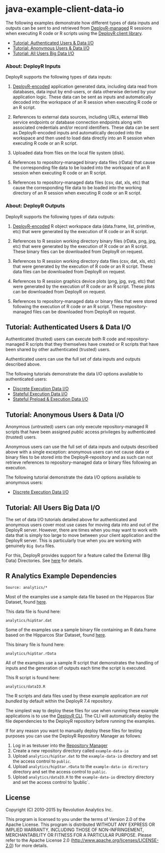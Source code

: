 java-example-client-data-io
===========================

The following examples demonstrate how different types of data inputs and outputs can be sent to and retrieved from [DeployR-managed](http://deployr.revolutionanalytics.com) R sessions when executing R code or R scripts using the [DeployR client library](http://deployr.revolutionanalytics.com/dev).

- [Tutorial: Authenticated Users & Data I/O](#tutorial-authenticated-users--data-io)
- [Tutorial: Anonymous Users & Data I/O](#tutorial-anonymous-users--data-io)
- [Tutorial: All Users Big Data I/O](#tutorial-all-users-big-data-io)

### About: DeployR Inputs

DeployR supports the following types of data inputs:

1. [DeployR-encoded](http://deployr.revolutionanalytics.com/documents/dev/clientlib/#encoding) application generated data, including data read from databases, data input by end-users, or data otherwise derived by your application logic. These data can be sent as inputs and automatically decoded into the workspace of an R session when executing R code or an R script.

2. References to external data sources, including URLs, external Web service endpoints or database connection endpoints along with associated credentials and/or record identifiers. These data can be sent as DeployR-encoded inputs and automatically decoded into the workspace and then used to load data directly into an R session when executing R code or an R script.

3. Uploaded data from files on the local file system (disk). 

4. References to repository-managed binary data files (rData) that cause the corresponding file data to be loaded into the workspace of an R session when executing R code or an R script.

5. References to repository-managed data files (csv, dat, xls, etc) that cause the corresponding file data to be loaded into the working directory of an R session when executing R code or an R script.


### About: DeployR Outputs

DeployR supports the following types of data outputs:

1. [DeployR-encoded](http://deployr.revolutionanalytics.com/documents/dev/clientlib/#encoding) R object workspace data (data.frame, list, primitive, etc) that were generated by the execution of R code or an R script.

2. References to R session working directory binary files (rData, png, jpg, etc) that were generated by the execution of R code or an R script. These binary files can be downloaded from DeployR on request.

3. References to R session working directory data files (csv, dat, xls, etc) that were generated by the execution of R code or an R script. These data files can be downloaded from DeployR on request.

4. References to R session graphics device plots (png, jpg, svg, etc) that were generated by the execution of R code or an R script. These plots can be downloaded from DeployR on request.

5. References to repository-managed data or binary files that were stored following the execution of R code or an R script. These repository-managed files can be downloaded from DeployR on request.


## Tutorial: Authenticated Users & Data I/O

Authenticated (trusted) users can execute both R code and repository-managed R scripts that they themselves have created or R scripts that have been shared by other authenticated (trusted) users.

Authenticated users can use the full set of data inputs and outputs described above.

The following tutorials demonstrate the data I/O options available to authenticated users:

- [Discrete Execution Data I/O](examples/tutorial/auth-discrete-exec)
- [Stateful Execution Data I/O](examples/tutorial/auth-stateful-exec)
- [Stateful Preload & Execution Data I/O](examples/tutorial/auth-stateful-preload)

## Tutorial: Anonymous Users & Data I/O

Anonymous (untrusted) users can only execute repository-managed R scripts that have been assigned _public_ access privileges by authenticated (trusted) users.

Anonymous users can use the full set of data inputs and outputs described above with a single exception: anonymous users can not cause data or binary files to be stored into the DeployR-repository and as such can not retrieve references to repository-managed data or binary files following an execution.

The following tutorial demonstrate the data I/O options available to anonymous users:

- [Discrete Execution Data I/O](examples/tutorial/anon-discrete-exec)

## Tutorial: All Users Big Data I/O

The set of data I/O tutorials detailed above for authenticated and anonymous users cover most use cases for moving data into and out of the DeployR server. However, there are times when you may want to work with data that is simply too large to move between your client application and the DeployR server. This is particularly true when you are working with genuinely `Big Data` files.

For this, DeployR provides support for a feature called the External (Big Data) Directories. See [here](http://deployr.revolutionanalytics.com/documents/admin/bigdata/) for details.


## R Analytics Example Dependencies

```
Source: analytics/*
```

Most of the examples use a sample data file based on the Hipparcos Star
Dataset, found [here](http://astrostatistics.psu.edu/datasets/HIP_star.html).

This data file is found here:

```
analytics/hipStar.dat
```

Some of the examples use a sample binary file containing an R data.frame based
on the Hipparcos Star Dataset, found [here](http://astrostatistics.psu.edu/datasets/HIP_star.html).

This binary file is found here:

```
analytics/hipStar.rData
```

All of the examples use a sample R script that demonstrates the handling of inputs and the generation of outputs each time the script is executed.

This R script is found here:

```
analytics/dataIO.R
```

The R scripts and data files used by these example application are
*not bundled* by default within the DeployR 7.4 repository.

The simplest way to deploy these files for use when running these
example applications is to use the [DeployR CLI](https://github.com/deployr/cli).
The CLI will automatically deploy the file dependencies to the DeployR
repository before running the examples.

If for any reason you want to manually deploy these files for testing
purposes you can use the DeployR Repository Manager as follows:

1. Log in as testuser into the [Repository Manager](http://deployr.revolutionanalytics.com/documents/help/repo-man/)
2. Create a new repository directory called `example-data-io`
3. Upload `analytics/hipStar.dat` to the `example-data-io`
   directory and set the access control to `public`.
4. Upload `analytics/hipStar.rData` to the `example-data-io directory`
   directory and set the access control to `public`.
5. Upload `analytics/dataIO.R` to the `example-data-io` directory
   directory and set the access control to 1public`.


## License ##

Copyright (C) 2010-2015 by Revolution Analytics Inc.

This program is licensed to you under the terms of Version 2.0 of the
Apache License. This program is distributed WITHOUT
ANY EXPRESS OR IMPLIED WARRANTY, INCLUDING THOSE OF NON-INFRINGEMENT,
MERCHANTABILITY OR FITNESS FOR A PARTICULAR PURPOSE. Please refer to the
Apache License 2.0 (http://www.apache.org/licenses/LICENSE-2.0) for more 
details.
